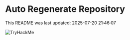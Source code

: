# Auto Regenerate Repository

This README was last updated: 2025-07-20 21:46:07

 ![TryHackMe](https://tryhackme.com/badge/533634)